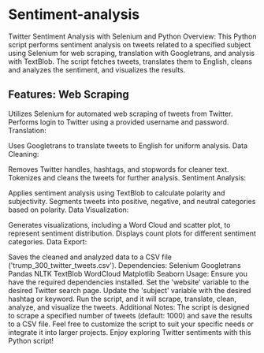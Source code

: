 # Sentiment-analysis

Twitter Sentiment Analysis with Selenium and Python Overview: This Python script performs sentiment analysis on tweets related to a specified subject using Selenium for web scraping, translation with Googletrans, and analysis with TextBlob. The script fetches tweets, translates them to English, cleans and analyzes the sentiment, and visualizes the results.

## Features: Web Scraping

Utilizes Selenium for automated web scraping of tweets from Twitter. Performs login to Twitter using a provided username and password. Translation:

Uses Googletrans to translate tweets to English for uniform analysis. Data Cleaning:

Removes Twitter handles, hashtags, and stopwords for cleaner text. Tokenizes and cleans the tweets for further analysis. Sentiment Analysis:

Applies sentiment analysis using TextBlob to calculate polarity and subjectivity. Segments tweets into positive, negative, and neutral categories based on polarity. Data Visualization:

Generates visualizations, including a Word Cloud and scatter plot, to represent sentiment distribution. Displays count plots for different sentiment categories. Data Export:

Saves the cleaned and analyzed data to a CSV file ('trump_300_twitter_tweets.csv'). Dependencies: Selenium Googletrans Pandas NLTK TextBlob WordCloud Matplotlib Seaborn Usage: Ensure you have the required dependencies installed. Set the 'website' variable to the desired Twitter search page. Update the 'subject' variable with the desired hashtag or keyword. Run the script, and it will scrape, translate, clean, analyze, and visualize the tweets. Additional Notes: The script is designed to scrape a specified number of tweets (default: 1000) and save the results to a CSV file. Feel free to customize the script to suit your specific needs or integrate it into larger projects. Enjoy exploring Twitter sentiments with this Python script!
